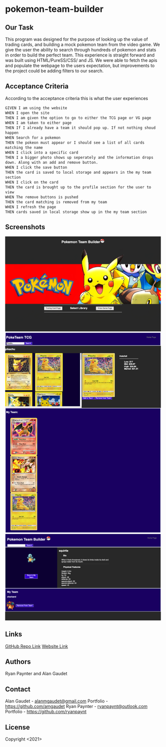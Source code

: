 # pokemon-team-builder

## Our Task

This program was designed for the purpose of looking up the value of trading cards, and building a mock pokemon team from the video game. We give the user the ability to search through hundreds of pokemon and stats in order to build the perfect team. This experience is straight forward and was built using HTML/PureSS/CSS/ and JS. We were able to fetch the apis and populate the webpage to the users expectation, but improvements to the project could be adding filters to our search.

## Acceptance Criteria
According to the acceptance criteria this is what the user experiences

```
GIVEN I am using the website
WHEN I open the site
THEN I am given the option to go to either the TCG page or VG page
WHEN I am taken to either page
THEN If I already have a team it should pop up. If not nothing shoud happen
WHEN Search for a pokemon
THEN the pokeon must appear or I should see a list of all cards matching the name
WHEN I click into a specific card
THEN I a bigger photo shows up seperately and the information drops down. Along with an add and remove button.
WHEN I click the save button
THEN the card is saved to local storage and appears in the my team section
WHEN I click on the card
THEN the card is brought up to the profile section for the user to view
WHEN The remove buttons is pushed
THEN the card matching is removed from my team
WHEN I refresh the page
THEN cards saved in local storage show up in the my team section
```

## Screenshots
<img src="./imgs/home-page.png"/>
<img src="./imgs/PTB.png"/>
<img src="./imgs/PTVG.png"/>

## Links
[GitHub Repo Link](https://github.com/amgaudet/pokemon-team-builder)
[Website Link](https://amgaudet.github.io/pokemon-team-builder)

## Authors
<p>Ryan Paynter and Alan Gaudet</p>

## Contact
Alan Gaudet - <alanmgaudet@gmail.com>
Portfolio - <https://github.com/amgaudet>
Ryan Paynter - <ryanpaynt@outlook.com>
Portfolio - <https://github.com/ryanpaynt>

## License
Copyright <2021> <COPYRIGHT Alan Gaudet and Ryan Paynter>
